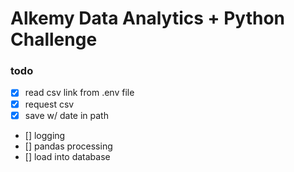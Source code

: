 # Alkemy Data Analytics + Python Challenge
### todo
- [X] read csv link from .env file	
- [X] request csv			
- [X] save w/ date in path		
- [] logging			
- [] pandas processing		
- [] load into database		
